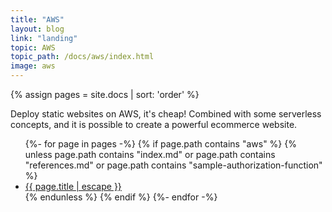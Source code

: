 ```yaml
---
title: "AWS"
layout: blog
link: "landing"
topic: AWS
topic_path: /docs/aws/index.html
image: aws
---
```

{% assign pages = site.docs | sort: 'order' %}

Deploy static websites on AWS, it's cheap! Combined with some serverless concepts, and it is possible to create a powerful ecommerce website.

<ul>
{%- for page in pages -%}
  {% if page.path contains "aws" %}
    {% unless page.path contains "index.md" or page.path contains "references.md" or page.path contains "sample-authorization-function" %}
      <li>
        <a href="{{ page.url | relative_url }}">
          {{ page.title | escape }}
        </a>
      </li>
    {% endunless %}
  {% endif %}
{%- endfor -%}
</ul>